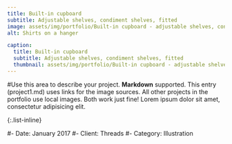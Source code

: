```yaml
---
title: Built-in cupboard
subtitle: Adjustable shelves, condiment shelves, fitted
image: assets/img/portfolio/Built-in cupboard - adjustable shelves, condiment shelves, painted.jpg
alt: Shirts on a hanger

caption:
  title: Built-in cupboard
  subtitle: Adjustable shelves, condiment shelves, fitted
  thumbnail: assets/img/portfolio/Built-in cupboard - adjustable shelves, condiment shelves, painted.jpg
---
```


#Use this area to describe your project. **Markdown** supported. This entry (project1.md) uses links for the image sources. All other projects in the portfolio use local images. Both work just fine! Lorem ipsum dolor sit amet, consectetur adipisicing elit.

{:.list-inline}

#- Date: January 2017
#- Client: Threads
#- Category: Illustration
